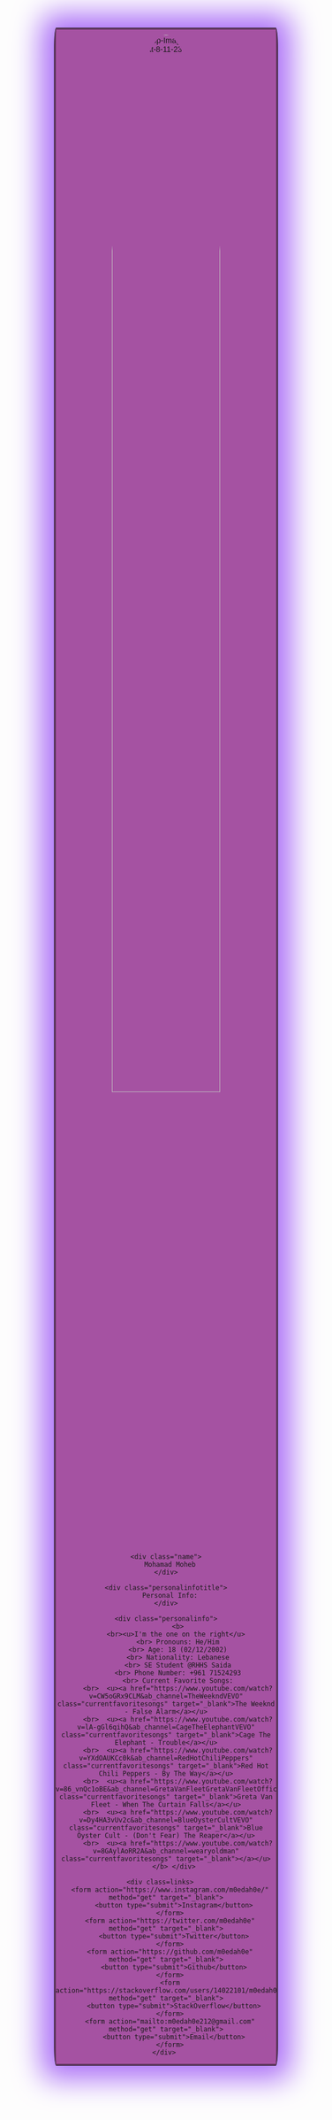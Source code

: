 <html>
  <title> Personal Website</title>
  <style>
    .card {
      border: double;
      border-radius: 1%;
      border-color: none;
      box-shadow: 0 0px 50px 25px #ad72f7;
      max-width: 400px;
      margin: auto;
      text-align: center;
      font-family: arial;
      background-color: #a552a2
    }

    .name {
      font-size: 40px;
      color: black;
    }

    .circular--square {
      margin-top: 10px;
      border-radius: 50%;
    }

    .personalinfotitle {
      color: black;
      font-size: 35px;
    }

    .personalinfo {
      color: black;
      line-height: 1.25
      padding: 20px;
    }

    .currentfavoritesongs {
      color: #3700B3;
      line-height: 1.5
    }

    .links
    {
      border-radius: 1%;
    }

    body {
  background-color: whitesmoke;
  }

    button {
      border: none;
      outline: 0;
      display: inline-block;
      padding: 10px;
      color: #ad72f7;
      background-color: #121212;
      text-align: center;
      cursor: pointer;
      width: 100%;
      font-size: 15px;
    }
    button:hover,
    a:hover {
      opacity: 0.5;
    }
  </style>

  <body>
    <div class="card">
      <img class="circular--square"
        src="https://i.ibb.co/wNXVmNv/Whats-App-Image-2021-03-01-at-8-11-23-PM.jpg" alt="Whats-App-Image-2021-03-01-at-8-11-23-PM"
        alt="Mohamad Moheb"
        style="width: 70%;">

    <div class="name">
      Mohamad Moheb
    </div>

    <div class="personalinfotitle">
      Personal Info:
    </div>

    <div class="personalinfo">
          <b>
          <br><u>I'm the one on the right</u> 
          <br> Pronouns: He/Him
          <br> Age: 18 (02/12/2002)
          <br> Nationality: Lebanese
          <br> SE Student @RHHS Saida
          <br> Phone Number: +961 71524293
          <br> Current Favorite Songs:
          <br>  <u><a href="https://www.youtube.com/watch?v=CW5oGRx9CLM&ab_channel=TheWeekndVEVO" class="currentfavoritesongs" target="_blank">The Weeknd - False Alarm</a></u>
          <br>  <u><a href="https://www.youtube.com/watch?v=lA-gGl6qihQ&ab_channel=CageTheElephantVEVO" class="currentfavoritesongs" target="_blank">Cage The Elephant - Trouble</a></u>
          <br>  <u><a href="https://www.youtube.com/watch?v=YXdOAUKCc0k&ab_channel=RedHotChiliPeppers" class="currentfavoritesongs" target="_blank">Red Hot Chili Peppers - By The Way</a></u>
          <br>  <u><a href="https://www.youtube.com/watch?v=86_vnQc1oBE&ab_channel=GretaVanFleetGretaVanFleetOfficialArtistChannel" class="currentfavoritesongs" target="_blank">Greta Van Fleet - When The Curtain Falls</a></u>
          <br>  <u><a href="https://www.youtube.com/watch?v=Dy4HA3vUv2c&ab_channel=BlueOysterCultVEVO" class="currentfavoritesongs" target="_blank">Blue Öyster Cult - (Don't Fear) The Reaper</a></u>
          <br>  <u><a href="https://www.youtube.com/watch?v=8GAylAoRR2A&ab_channel=wearyoldman" class="currentfavoritesongs" target="_blank">‎‎</a></u>
        </b> </div>

    <div class=links>   
      <form action="https://www.instagram.com/m0edah0e/" method="get" target="_blank">
        <button type="submit">Instagram</button>
      </form>
      <form action="https://twitter.com/m0edah0e" method="get" target="_blank">
        <button type="submit">Twitter</button>
      </form>
      <form action="https://github.com/m0edah0e" method="get" target="_blank">
        <button type="submit">Github</button>
      </form>
      <form action="https://stackoverflow.com/users/14022101/m0edah0e" method="get" target="_blank">
        <button type="submit">StackOverflow</button>
      </form>
      <form action="mailto:m0edah0e212@gmail.com" method="get" target="_blank">
        <button type="submit">Email</button>
      </form>
    </div> 

